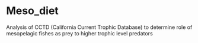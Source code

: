 # Meso_diet
Analysis of CCTD (California Current Trophic Database) to determine role of mesopelagic fishes as prey to higher trophic level predators
